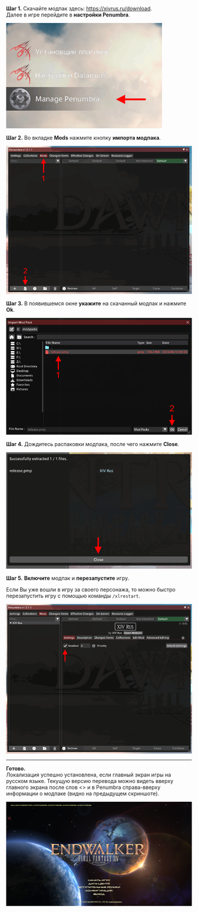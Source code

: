 **Шаг 1.** Скачайте модпак здесь: <https://xivrus.ru/download>.\
Далее в игре перейдите в **настройки Penumbra**.

![Установка модпака - 1](/assets/img/modpack/install-01.png)

**Шаг 2.** Во вкладке **Mods** нажмите кнопку **импорта модпака**.

![Установка модпака - 2](/assets/img/modpack/install-02.png)

**Шаг 3.** В появившемся окне **укажите** на скачанный модпак и нажмите **Ok**.

![Установка модпака - 3](/assets/img/modpack/install-03.png)

**Шаг 4.** Дождитесь распаковки модпака, после чего нажмите **Close**.

![Установка модпака - 4](/assets/img/modpack/install-04.png)

**Шаг 5.** **Включите** модпак и **перезапустите** игру.

Если Вы уже вошли в игру за своего персонажа, то можно быстро перезапустить игру с помощью команды `/xlrestart`.

![Установка модпака - 5](/assets/img/modpack/install-05.png)

---

**Готово.**\
Локализация успешно установлена, если главный экран игры на русском языке. Текущую версию перевода можно видеть вверху главного экрана после слов <<XIV Rus>> и в Penumbra справа-вверху информации о модпаке (видно на предыдущем скриншоте).

![Установка модпака - Результат](/assets/img/gallery/01.png)